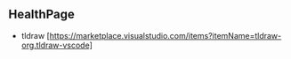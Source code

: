 ## HealthPage

- tldraw [https://marketplace.visualstudio.com/items?itemName=tldraw-org.tldraw-vscode]
